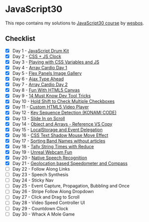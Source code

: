 # JavaScript30

This repo contains my solutions to [JavaScript30 course](https://github.com/wesbos/JavaScript30) by [wesbos](https://github.com/wesbos).

## Checklist

- [x] Day 1 - [JavaScript Drum Kit](https://github.com/berke581/JavaScript30/tree/master/01%20-%20JavaScript%20Drum%20Kit)
- [x] Day 2 - [CSS + JS Clock](https://github.com/berke581/JavaScript30/tree/master/02%20-%20JS%20and%20CSS%20Clock)
- [x] Day 3 - [Playing with CSS Variables and JS](https://github.com/berke581/JavaScript30/tree/master/03%20-%20CSS%20Variables)
- [x] Day 4 - [Array Cardio Day 1](https://github.com/berke581/JavaScript30/tree/master/04%20-%20Array%20Cardio%20Day%201)
- [x] Day 5 - [Flex Panels Image Gallery](https://github.com/berke581/JavaScript30/tree/master/05%20-%20Flex%20Panel%20Gallery)
- [x] Day 6 - [Ajax Type Ahead](https://github.com/berke581/JavaScript30/tree/master/06%20-%20Type%20Ahead)
- [x] Day 7 - [Array Cardio Day 2](https://github.com/berke581/JavaScript30/tree/master/07%20-%20Array%20Cardio%20Day%202)
- [x] Day 8 - [Fun With HTML5 Canvas](https://github.com/berke581/JavaScript30/tree/master/08%20-%20Fun%20with%20HTML5%20Canvas)
- [x] Day 9 - [14 Must Know Dev Tool Tricks](https://github.com/berke581/JavaScript30/tree/master/09%20-%20Dev%20Tools%20Domination)
- [x] Day 10 - [Hold Shift to Check Multiple Checkboxes](https://github.com/berke581/JavaScript30/tree/master/10%20-%20Hold%20Shift%20and%20Check%20Checkboxes)
- [x] Day 11 - [Custom HTML5 Video Player](https://github.com/berke581/JavaScript30/tree/master/11%20-%20Custom%20Video%20Player)
- [x] Day 12 - [Key Sequence Detection (KONAMI CODE)](https://github.com/berke581/JavaScript30/tree/master/12%20-%20Key%20Sequence%20Detection)
- [x] Day 13 - [Slide In on Scroll](https://github.com/berke581/JavaScript30/tree/master/13%20-%20Slide%20in%20on%20Scroll)
- [x] Day 14 - [Object and Arrays - Reference VS Copy](https://github.com/berke581/JavaScript30/tree/master/14%20-%20JavaScript%20References%20VS%20Copying)
- [x] Day 15 - [LocalStorage and Event Delegation](https://github.com/berke581/JavaScript30/tree/master/15%20-%20LocalStorage)
- [x] Day 16 - [CSS Text Shadow Mouse Move Effect](https://github.com/berke581/JavaScript30/tree/master/16%20-%20Mouse%20Move%20Shadow)
- [x] Day 17 - [Sorting Band Names without articles](https://github.com/berke581/JavaScript30/tree/master/17%20-%20Sort%20Without%20Articles)
- [x] Day 18 - [Tally String Times with Reduce](https://github.com/berke581/JavaScript30/tree/master/18%20-%20Adding%20Up%20Times%20with%20Reduce)
- [x] Day 19 - [Unreal Webcam Fun](https://github.com/berke581/JavaScript30/tree/master/19%20-%20Webcam%20Fun)
- [x] Day 20 - [Native Speech Recognition](https://github.com/berke581/JavaScript30/tree/master/20%20-%20Speech%20Detection)
- [x] Day 21 - [Geolocation based Speedometer and Compass](https://github.com/berke581/JavaScript30/tree/master/21%20-%20Geolocation)
- [ ] Day 22 - Follow Along Links
- [ ] Day 23 - Speech Synthesis
- [ ] Day 24 - Sticky Nav
- [ ] Day 25 - Event Capture, Propagation, Bubbling and Once
- [ ] Day 26 - Stripe Follow Along Dropdown
- [ ] Day 27 - Click and Drag to Scroll
- [ ] Day 28 - Video Speed Controller UI
- [ ] Day 29 - Countdown Clock
- [ ] Day 30 - Whack A Mole Game
